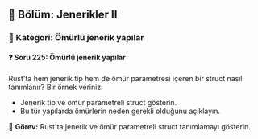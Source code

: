 ## 📘 Bölüm: Jenerikler II  
### 🔹 Kategori: Ömürlü jenerik yapılar  
#### ❓ Soru 225: Ömürlü jenerik yapılar

Rust'ta hem jenerik tip hem de ömür parametresi içeren bir struct nasıl tanımlanır? Bir örnek veriniz.

- Jenerik tip ve ömür parametreli struct gösterin.
- Bu tür yapılarda ömürlerin neden gerekli olduğunu açıklayın.

🔧 **Görev:** Rust'ta jenerik ve ömür parametreli struct tanımlamayı gösterin.
